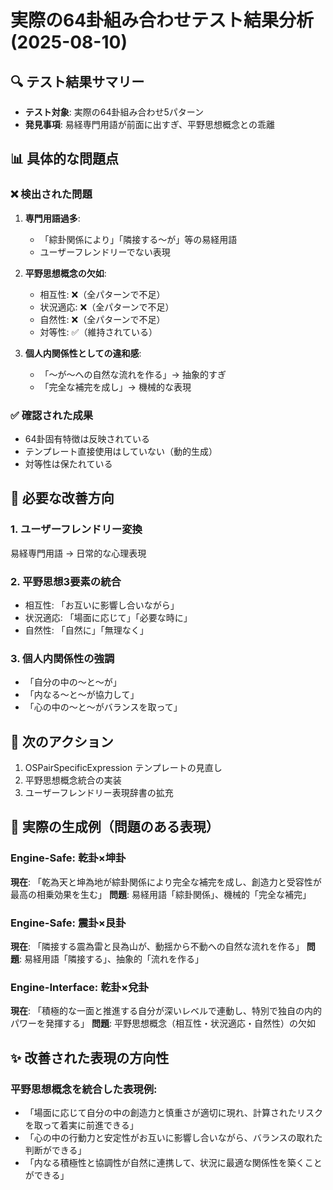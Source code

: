 # 実際の64卦組み合わせテスト結果分析 (2025-08-10)

## 🔍 テスト結果サマリー
- **テスト対象**: 実際の64卦組み合わせ5パターン
- **発見事項**: 易経専門用語が前面に出すぎ、平野思想概念との乖離

## 📊 具体的な問題点

### ❌ 検出された問題
1. **専門用語過多**:
   - 「綜卦関係により」「隣接する〜が」等の易経用語
   - ユーザーフレンドリーでない表現

2. **平野思想概念の欠如**:
   - 相互性: ❌（全パターンで不足）
   - 状況適応: ❌（全パターンで不足） 
   - 自然性: ❌（全パターンで不足）
   - 対等性: ✅（維持されている）

3. **個人内関係性としての違和感**:
   - 「〜が〜への自然な流れを作る」→ 抽象的すぎ
   - 「完全な補完を成し」→ 機械的な表現

### ✅ 確認された成果
- 64卦固有特徴は反映されている
- テンプレート直接使用はしていない（動的生成）
- 対等性は保たれている

## 🎯 必要な改善方向

### 1. ユーザーフレンドリー変換
易経専門用語 → 日常的な心理表現

### 2. 平野思想3要素の統合
- 相互性: 「お互いに影響し合いながら」
- 状況適応: 「場面に応じて」「必要な時に」
- 自然性: 「自然に」「無理なく」

### 3. 個人内関係性の強調
- 「自分の中の〜と〜が」
- 「内なる〜と〜が協力して」
- 「心の中の〜と〜がバランスを取って」

## 📝 次のアクション
1. OSPairSpecificExpression テンプレートの見直し
2. 平野思想概念統合の実装
3. ユーザーフレンドリー表現辞書の拡充

## 🔬 実際の生成例（問題のある表現）

### Engine-Safe: 乾卦×坤卦
**現在**: 「乾為天と坤為地が綜卦関係により完全な補完を成し、創造力と受容性が最高の相乗効果を生む」
**問題**: 易経用語「綜卦関係」、機械的「完全な補完」

### Engine-Safe: 震卦×艮卦  
**現在**: 「隣接する震為雷と艮為山が、動揺から不動への自然な流れを作る」
**問題**: 易経用語「隣接する」、抽象的「流れを作る」

### Engine-Interface: 乾卦×兌卦
**現在**: 「積極的な一面と推進する自分が深いレベルで連動し、特別で独自の内的パワーを発揮する」
**問題**: 平野思想概念（相互性・状況適応・自然性）の欠如

## ✨ 改善された表現の方向性

### 平野思想概念を統合した表現例:
- 「場面に応じて自分の中の創造力と慎重さが適切に現れ、計算されたリスクを取って着実に前進できる」
- 「心の中の行動力と安定性がお互いに影響し合いながら、バランスの取れた判断ができる」
- 「内なる積極性と協調性が自然に連携して、状況に最適な関係性を築くことができる」
